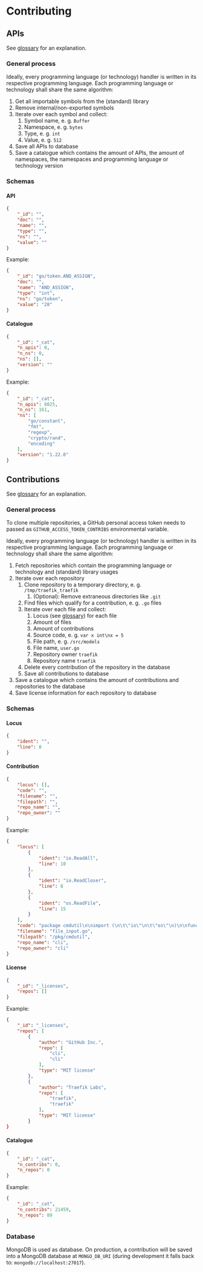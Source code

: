 # Contributing

## APIs

See [glossary](GLOSSARY.md#api) for an explanation.

### General process

Ideally, every programming language (or technology) handler is written in its
respective programming language. Each programming language or technology shall
share the same algorithm:

1. Get all importable symbols from the (standard) library
2. Remove internal/non-exported symbols
3. Iterate over each symbol and collect:
   1. Symbol name, e. g. `Buffer`
   2. Namespace, e. g. `bytes`
   3. Type, e. g. `int`
   4. Value, e. g. `512`
4. Save all APIs to database
5. Save a catalogue which contains the amount of APIs, the amount of namespaces,
   the namespaces and programming language or technology version

### Schemas

#### API

```json
{
    "_id": "",
    "doc": "",
    "name": "",
    "type": "",
    "ns": "",
    "value": ""
}
```

Example:

```json
{
    "_id": "go/token.AND_ASSIGN",
    "doc": "",
    "name": "AND_ASSIGN",
    "type": "int",
    "ns": "go/token",
    "value": "28"
}
```

#### Catalogue

```json
{
    "_id": "_cat",
    "n_apis": 0,
    "n_ns": 0,
    "ns": [],
    "version": ""
}
```

Example:

```json
{
    "_id": "_cat",
    "n_apis": 8025,
    "n_ns": 161,
    "ns": [
        "go/constant",
        "fmt",
        "regexp",
        "crypto/rand",
        "encoding"
    ],
    "version": "1.22.0"
}
```

## Contributions

See [glossary](GLOSSARY.md#contribution) for an explanation.

### General process

To clone multiple repositories, a GitHub personal access token needs to
passed as `GITHUB_ACCESS_TOKEN_CONTRIBS` environmental variable.

Ideally, every programming language (or technology) handler is written in its
respective programming language. Each programming language or technology shall
share the same algorithm:

1. Fetch repositories which contain the programming language or technology and
   (standard) library usages
2. Iterate over each repository
   1. Clone repository to a temporary directory, e. g.
      `/tmp/traefik_traefik`
      1. (Optional): Remove extraneous directories like `.git`
   2. Find files which qualify for a contribution, e. g. `.go` files
   3. Iterate over each file and collect:
      1. Locus (see [glossary](GLOSSARY.md#locus)) for each
      file
      2. Amount of files
      3. Amount of contributions
      4. Source code, e. g. `var x int\nx = 5`
      5. File path, e. g. `/src/models`
      6. File name, `user.go`
      7. Repository owner `traefik`
      8. Repository name `traefik`
   4. Delete every contribution of the repository in the database
   5. Save all contributions to database
3. Save a catalogue which contains the amount of contributions and
   repositories to the database
4. Save license information for each repository to database

### Schemas

#### Locus

```json
{
    "ident": "",
    "line": 0
}
```

#### Contribution

```json
{
    "locus": [],
    "code": "",
    "filename": "",
    "filepath": "",
    "repo_name": "",
    "repo_owner": ""
}
```

Example:

```json
{
    "locus": [
        {
            "ident": "io.ReadAll",
            "line": 10
        },
        {
            "ident": "io.ReadCloser",
            "line": 8
        },
        {
            "ident": "os.ReadFile",
            "line": 15
        }
    ],
    "code": "package cmdutil\n\nimport (\n\t\"io\"\n\t\"os\"\n)\n\nfunc ReadFile(filename string, stdin io.ReadCloser) ([]byte, error) {\n\tif filename == \"-\" {\n\t\tb, err := io.ReadAll(stdin)\n\t\t_ = stdin.Close()\n\t\treturn b, err\n\t}\n\n\treturn os.ReadFile(filename)\n}\n",
    "filename": "file_input.go",
    "filepath": "/pkg/cmdutil",
    "repo_name": "cli",
    "repo_owner": "cli"
}
```

#### License

```json
{
    "_id": "_licenses",
    "repos": []
}
```

Example:

```json
{
    "_id": "_licenses",
    "repos": [
        {
            "author": "GitHub Inc.",
            "repo": [
                "cli",
                "cli"
            ],
            "type": "MIT license"
        },
        {
            "author": "Traefik Labs",
            "repo": [
                "traefik",
                "traefik"
            ],
            "type": "MIT license"
        }
}
```

#### Catalogue

```json
{
    "_id": "_cat",
    "n_contribs": 0,
    "n_repos": 0
}
```

Example:

```json
{
    "_id": "_cat",
    "n_contribs": 21459,
    "n_repos": 89
}
```

### Database

MongoDB is used as database. On production, a contribution will be saved into a
MongoDB database at `MONGO_DB_URI` (during development it falls back to:
`mongodb://localhost:27017`).
